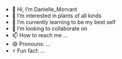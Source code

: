- 👋 Hi, I’m Danielle_Morvant
- 👀 I’m interested in plants of all kinds
- 🌱 I’m currently learning to be my best self
- 💞️ I’m looking to collaborate on 
- 📫 How to reach me ...
- 😄 Pronouns: ...
- ⚡ Fun fact: ...

<!---
Danielle-design-art/Danielle-design-art is a ✨ special ✨ repository because its `README.md` (this file) appears on your GitHub profile.
You can click the Preview link to take a look at your changes.
--->
